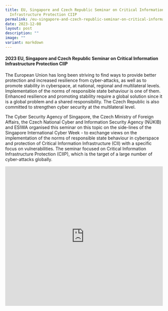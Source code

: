 ```yaml
---
title: EU, Singapore and Czech Republic Seminar on Critical Information
  Infrastructure Protection CIIP
permalink: /eu-singapore-and-czech-republic-seminar-on-critical-information-infrastructure-protection-ciip/
date: 2023-12-08
layout: post
description: ""
image: ""
variant: markdown
---
```

#### **2023 EU, Singapore and Czech Republic Seminar on Critical Information Infrastructure Protection CIIP**

The European Union has long been striving to find ways to provide better protection and increased resilience from cyber-attacks, as well as to promote stability in cyberspace, at national, regional and multilateral levels. Implementation of the norms of responsible state behaviour is one of them. Enhanced resilience and promoting stability require a global solution since it is a global problem and a shared responsibility. The Czech Republic is also committed to strengthen cyber security at the multilateral level.&nbsp;

The Cyber Security Agency of Singapore, the Czech Ministry of Foreign Affairs, the Czech National Cyber and Information Security Agency (NÚKIB) and ESIWA organised this seminar on this topic on the side-lines of the Singapore International Cyber Week - to exchange views on the implementation of the norms of responsible state behaviour in cyberspace and protection of Critical Information Infrastructure (CII) with a specific focus on vulnerabilities. The seminar focused on Critical Information Infrastructure Protection (CIIP), which is the target of a large number of cyber-attacks globally.

<iframe allowfullscreen="" allow="accelerometer; autoplay; clipboard-write; encrypted-media; gyroscope; picture-in-picture; web-share" frameborder="0" title="YouTube video player" src="https://www.youtube.com/embed/2okY-s4dsJg?si=PKz7BcXUBx-1nUT0" width="100%" height="445"></iframe>